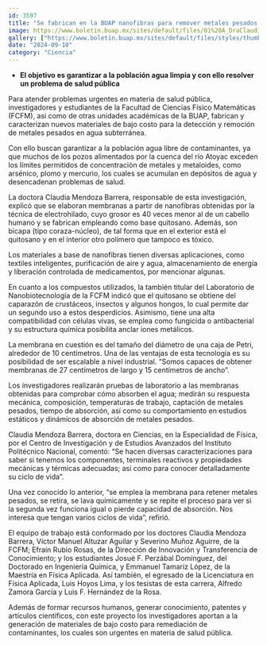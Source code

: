 ```yaml
---
id: 3597
title: "Se fabrican en la BUAP nanofibras para remover metales pesados en agua"
image: https://www.boletin.buap.mx/sites/default/files/01%20A_DraClaudiaMendoza.jpg
gallery: ["https://www.boletin.buap.mx/sites/default/files/styles/thumbnails_noticias/public/01%20A%20Dra%20Claudia%20Mendoza.JPG","https://www.boletin.buap.mx/sites/default/files/styles/thumbnails_noticias/public/02%20B%20Dra%20Claudia%20Mendoza.JPG","https://www.boletin.buap.mx/sites/default/files/styles/thumbnails_noticias/public/03%20C%20Dra%20Claudia%20Mendoza.jpg"]
date: "2024-09-10"
category: "Ciencia"
---
```

- **El objetivo es garantizar a la población agua limpia y con ello resolver un problema de salud pública**

Para atender problemas urgentes en materia de salud pública, investigadores y estudiantes de la Facultad de Ciencias Físico Matemáticas (FCFM), así como de otras unidades académicas de la BUAP, fabrican y caracterizan nuevos materiales de bajo costo para la detección y remoción de metales pesados en agua subterránea.

Con ello buscan garantizar a la población agua libre de contaminantes, ya que muchos de los pozos alimentados por la cuenca del río Atoyac exceden los límites permitidos de concentración de metales y metaloides, como arsénico, plomo y mercurio, los cuales se acumulan en depósitos de agua y desencadenan problemas de salud.

La doctora Claudia Mendoza Barrera, responsable de esta investigación, explicó que se elaboran membranas a partir de nanofibras obtenidas por la técnica de electrohilado, cuyo grosor es 40 veces menor al de un cabello humano y se fabrican empleando como base quitosano. Además, son bicapa (tipo coraza-núcleo), de tal forma que en el exterior está el quitosano y en el interior otro polímero que tampoco es tóxico.

Los materiales a base de nanofibras tienen diversas aplicaciones, como textiles inteligentes, purificación de aire y agua, almacenamiento de energía y liberación controlada de medicamentos, por mencionar algunas.

En cuanto a los compuestos utilizados, la también titular del Laboratorio de Nanobiotecnología de la FCFM indicó que el quitosano se obtiene del caparazón de crustáceos, insectos y algunos hongos, lo cual permite dar un segundo uso a estos desperdicios. Asimismo, tiene una alta compatibilidad con células vivas, se emplea como fungicida o antibacterial y su estructura química posibilita anclar iones metálicos.

La membrana en cuestión es del tamaño del diámetro de una caja de Petri, alrededor de 10 centímetros. Una de las ventajas de esta tecnología es su posibilidad de ser escalable a nivel industrial. “Somos capaces de obtener membranas de 27 centímetros de largo y 15 centímetros de ancho”.

Los investigadores realizarán pruebas de laboratorio a las membranas obtenidas para comprobar cómo absorben el agua; medirán su respuesta mecánica, composición, temperaturas de trabajo, captación de metales pesados, tiempo de absorción, así como su comportamiento en estudios estáticos y dinámicos de absorción de metales pesados.

Claudia Mendoza Barrera, doctora en Ciencias, en la Especialidad de Física, por el Centro de Investigación y de Estudios Avanzados del Instituto Politécnico Nacional, comentó: “Se hacen diversas caracterizaciones para saber si tenemos los componentes, terminales reactivos y propiedades mecánicas y térmicas adecuadas; así como para conocer detalladamente su ciclo de vida”.

Una vez conocido lo anterior, “se emplea la membrana para retener metales pesados, se retira, se lava químicamente y se repite el proceso para ver si la segunda vez funciona igual o pierde capacidad de absorción. Nos interesa que tengan varios ciclos de vida”, refirió.

El equipo de trabajo está conformado por los doctores Claudia Mendoza Barrera, Víctor Manuel Altuzar Aguilar y Severino Muñoz Aguirre, de la FCFM; Efraín Rubio Rosas, de la Dirección de Innovación y Transferencia de Conocimiento; y los estudiantes Josué F. Perzábal Domínguez, del Doctorado en Ingeniería Química, y Emmanuel Tamariz López, de la Maestría en Física Aplicada. Así también, el egresado de la Licenciatura en Física Aplicada, Luis Hoyos Lima, y los tesistas de esta carrera, Alfredo Zamora García y Luis F. Hernández de la Rosa.

Además de formar recursos humanos, generar conocimiento, patentes y artículos científicos, con este proyecto los investigadores aportan a la generación de materiales de bajo costo para remediación de contaminantes, los cuales son urgentes en materia de salud pública.